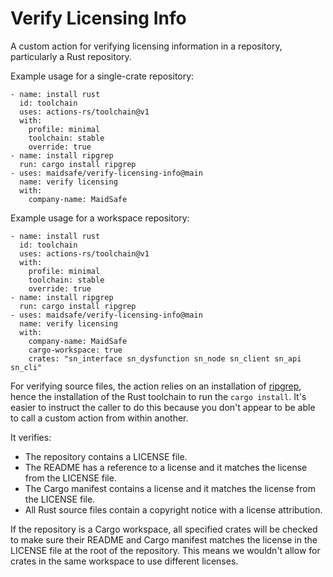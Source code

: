 # Verify Licensing Info

A custom action for verifying licensing information in a repository, particularly a Rust repository.

Example usage for a single-crate repository:
```
- name: install rust
  id: toolchain
  uses: actions-rs/toolchain@v1
  with:
    profile: minimal
    toolchain: stable
    override: true
- name: install ripgrep
  run: cargo install ripgrep
- uses: maidsafe/verify-licensing-info@main
  name: verify licensing
  with:
    company-name: MaidSafe
```

Example usage for a workspace repository:
```
- name: install rust
  id: toolchain
  uses: actions-rs/toolchain@v1
  with:
    profile: minimal
    toolchain: stable
    override: true
- name: install ripgrep
  run: cargo install ripgrep
- uses: maidsafe/verify-licensing-info@main
  name: verify licensing
  with:
    company-name: MaidSafe
    cargo-workspace: true
    crates: "sn_interface sn_dysfunction sn_node sn_client sn_api sn_cli"
```

For verifying source files, the action relies on an installation of [ripgrep](https://crates.io/crates/ripgrep), hence the installation of the Rust toolchain to run the `cargo install`. It's easier to instruct the caller to do this because you don't appear to be able to call a custom action from within another.

It verifies:

* The repository contains a LICENSE file.
* The README has a reference to a license and it matches the license from the LICENSE file.
* The Cargo manifest contains a license and it matches the license from the LICENSE file.
* All Rust source files contain a copyright notice with a license attribution.

If the repository is a Cargo workspace, all specified crates will be checked to make sure their
README and Cargo manifest matches the license in the LICENSE file at the root of the repository.
This means we wouldn't allow for crates in the same workspace to use different licenses.
